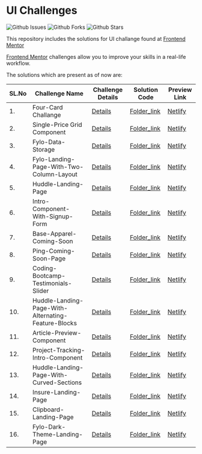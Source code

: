 # UI Challenges

![Github Issues](https://img.shields.io/github/issues/abhu-A-J/UI-Challanges)
![Github Forks](https://img.shields.io/github/forks/abhu-A-J/UI-Challanges)
![Github Stars](https://img.shields.io/github/stars/abhu-A-J/UI-Challanges)

This repository includes the solutions for UI challange found at [Frontend Mentor](https://www.frontendmentor.io)

[Frontend Mentor](https://www.frontendmentor.io) challenges allow you to improve your skills in a real-life workflow.

The solutions which are present as of now are:

| **SL.No** | **Challenge Name**                                  | **Challenge Details**                                                                                                            | **Solution Code**                                                                                                        | **Preview Link**                                              |
| --------- | --------------------------------------------------- | -------------------------------------------------------------------------------------------------------------------------------- | ------------------------------------------------------------------------------------------------------------------------ | ------------------------------------------------------------- |
| 1.        | Four-Card Challange                                 | [Details](https://www.frontendmentor.io/challenges/four-card-feature-section-weK1eFYK)                                           | [Folder_link](https://github.com/abhu-A-J/UI-Challanges/tree/master/Four-Card-Challenge)                                 | [Netlify](https://elastic-cray-4bbc17.netlify.app/)           |
| 2.        | Single-Price Grid Component                         | [Details](https://www.frontendmentor.io/challenges/single-price-grid-component-5ce41129d0ff452fec5abbbc)                         | [Folder_link](https://github.com/abhu-A-J/UI-Challanges/tree/master/single-price-grid-component)                         | [Netlify](https://elated-meitner-33ffee.netlify.app/)         |
| 3.        | Fylo-Data-Storage                                   | [Details](https://www.frontendmentor.io/challenges/fylo-data-storage-component-1dZPRbV5n)                                        | [Folder_link](https://github.com/abhu-A-J/UI-Challanges/tree/master/Fylo-Data-Storage-Component)                         | [Netlify](https://angry-shirley-605ad6.netlify.app/)          |
| 4.        | Fylo-Landing-Page-With-Two-Column-Layout            | [Details](https://www.frontendmentor.io/challenges/fylo-landing-page-with-two-column-layout-5ca5ef041e82137ec91a50f5)            | [Folder_link](https://github.com/abhu-A-J/UI-Challanges/tree/master/Fylo-Landing-Page-With-Two-Column-Layout)            | [Netlify](https://boring-mccarthy-dd0ca8.netlify.app/)        |
| 5.        | Huddle-Landing-Page                                 | [Details](https://www.frontendmentor.io/challenges/huddle-landing-page-with-a-single-introductory-section-B_2Wvxgi0)             | [Folder_link](https://github.com/abhu-A-J/UI-Challanges/tree/master/Huddle-Landing-Page)                                 | [Netlify](https://happy-panini-ae52a6.netlify.app/)           |
| 6.        | Intro-Component-With-Signup-Form                    | [Details](https://www.frontendmentor.io/challenges/intro-component-with-signup-form-5cf91bd49edda32581d28fd1)                    | [Folder_link](https://github.com/abhu-A-J/UI-Challanges/tree/master/Intro-Component-With-Signup-Form)                    | [Netlify](https://clever-lamarr-dad858.netlify.app/)          |
| 7.        | Base-Apparel-Coming-Soon                            | [Details](https://www.frontendmentor.io/challenges/base-apparel-coming-soon-page-5d46b47f8db8a7063f9331a0)                       | [Folder_link](https://github.com/abhu-A-J/UI-Challanges/tree/master/Base-Apparel-Coming-Soon)                            | [Netlify](https://affectionate-heyrovsky-bb0c03.netlify.app/) |
| 8.        | Ping-Coming-Soon-Page                               | [Details](https://www.frontendmentor.io/challenges/ping-single-column-coming-soon-page-5cadd051fec04111f7b848da)                 | [Folder_link](https://github.com/abhu-A-J/UI-Challanges/tree/master/Ping-Coming-Soon-Page)                               | [Netlify](https://adoring-dijkstra-dd76ee.netlify.app/)       |
| 9.        | Coding-Bootcamp-Testimonials-Slider                 | [Details](https://www.frontendmentor.io/challenges/coding-bootcamp-testimonials-slider-4FNyLA8JL)                                | [Folder_link](https://github.com/abhu-A-J/UI-Challanges/tree/master/Coding-Bootcamp-Testimonials-Slider)                 | [Netlify](https://fervent-easley-59ed60.netlify.app/)         |
| 10.       | Huddle-Landing-Page-With-Alternating-Feature-Blocks | [Details](https://www.frontendmentor.io/challenges/huddle-landing-page-with-alternating-feature-blocks-5ca5f5981e82137ec91a5100) | [Folder_link](https://github.com/abhu-A-J/UI-Challanges/tree/master/Huddle-Landing-Page-With-Alternating-Feature-Blocks) | [Netlify](https://modest-shannon-ad55ae.netlify.app/)         |
| 11.       | Article-Preview-Component                           | [Details](https://www.frontendmentor.io/challenges/article-preview-component-dYBN_pYFT)                                          | [Folder_link](https://github.com/abhu-A-J/UI-Challanges/tree/master/Article-Preview-Component)                           | [Netlify](https://flamboyant-bardeen-1a8b65.netlify.app/)     |
| 12.       | Project-Tracking-Intro-Component                    | [Details](https://www.frontendmentor.io/challenges/project-tracking-intro-component-5d289097500fcb331a67d80e)                    | [Folder_link](https://github.com/abhu-A-J/Eye-for-an-UI/tree/master/Project-Tracking-Intro-Component)                    | [Netlify](https://suspicious-poitras-89dea0.netlify.app/)     |
| 13.       | Huddle-Landing-Page-With-Curved-Sections            | [Details](https://www.frontendmentor.io/challenges/huddle-landing-page-with-curved-sections-5ca5ecd01e82137ec91a50f2)            | [Folder_link](https://github.com/abhu-A-J/Eye-for-an-UI/tree/master/Huddle-Landing-Page-With-Curved-Sections)            | [Netlify](https://happy-meitner-9999bd.netlify.app/)          |
| 14.       | Insure-Landing-Page                                 | [Details](https://www.frontendmentor.io/challenges/insure-landing-page-uTU68JV8)                                                 | [Folder_link](https://github.com/abhu-A-J/Eye-for-an-UI/tree/master/Insure-Landing-Page)                                 | [Netlify](https://trusting-thompson-f5fbc0.netlify.app/)      |
| 15.       | Clipboard-Landing-Page                              | [Details](https://www.frontendmentor.io/challenges/clipboard-landing-page-5cc9bccd6c4c91111378ecb9)                              | [Folder_link](https://github.com/abhu-A-J/Eye-for-an-UI/tree/master/Clipboard-Landing-Page)                              | [Netlify](https://infallible-fermi-370e11.netlify.app/)       |
| 16.       | Fylo-Dark-Theme-Landing-Page                        | [Details](https://www.frontendmentor.io/challenges/fylo-dark-theme-landing-page-5ca5f2d21e82137ec91a50fd)                        | [Folder_link](https://github.com/abhu-A-J/Eye-for-an-UI/tree/master/Fylo-Dark-Theme-Landing-Page)                        | [Netlify](https://laughing-easley-23c276.netlify.app/)        |

